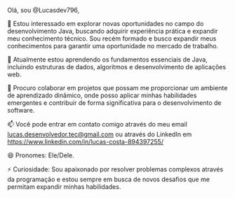 Olá, sou @Lucasdev796,

👀 Estou interessado em explorar novas oportunidades no campo do desenvolvimento Java, buscando adquirir experiência prática e expandir meu conhecimento técnico. Sou recém formado e busco expandir meus conhecimentos para garantir uma oportunidade no mercado de trabalho.

🌱 Atualmente estou aprendendo os fundamentos essenciais de Java, incluindo estruturas de dados, algoritmos e desenvolvimento de aplicações web.

💞️ Procuro colaborar em projetos que possam me proporcionar um ambiente de aprendizado dinâmico, onde posso aplicar minhas habilidades emergentes e contribuir de forma significativa para o desenvolvimento de software.

📫 Você pode entrar em contato comigo através do meu email lucas.desenvolvedor.tec@gmail.com ou através do LinkedIn em https://www.linkedin.com/in/lucas-costa-894397255/

😄 Pronomes: Ele/Dele.

⚡ Curiosidade: Sou apaixonado por resolver problemas complexos através da programação e estou sempre em busca de novos desafios que me permitam expandir minhas habilidades.

<!---
Lucasdev796/Lucasdev796 is a ✨ special ✨ repository because its `README.md` (this file) appears on your GitHub profile.
You can click the Preview link to take a look at your changes.
--->
